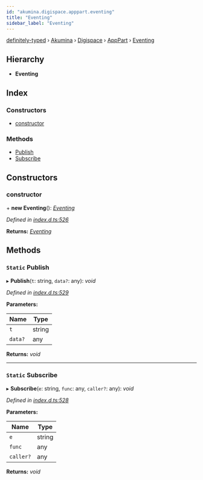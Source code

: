 ```yaml
---
id: "akumina.digispace.apppart.eventing"
title: "Eventing"
sidebar_label: "Eventing"
---
```


[definitely-typed](../index.md) › [Akumina](../modules/akumina.md) › [Digispace](../modules/akumina.digispace.md) › [AppPart](../modules/akumina.digispace.apppart.md) › [Eventing](akumina.digispace.apppart.eventing.md)

## Hierarchy

* **Eventing**

## Index

### Constructors

* [constructor](akumina.digispace.apppart.eventing.md#constructor)

### Methods

* [Publish](akumina.digispace.apppart.eventing.md#static-publish)
* [Subscribe](akumina.digispace.apppart.eventing.md#static-subscribe)

## Constructors

###  constructor

\+ **new Eventing**(): *[Eventing](akumina.digispace.apppart.eventing.md)*

*Defined in [index.d.ts:526](https://github.com/DefinitelyTyped/DefinitelyTyped/blob/0b97a539e8/types/akumina-core/index.d.ts#L526)*

**Returns:** *[Eventing](akumina.digispace.apppart.eventing.md)*

## Methods

### `Static` Publish

▸ **Publish**(`t`: string, `data?`: any): *void*

*Defined in [index.d.ts:529](https://github.com/DefinitelyTyped/DefinitelyTyped/blob/0b97a539e8/types/akumina-core/index.d.ts#L529)*

**Parameters:**

Name | Type |
------ | ------ |
`t` | string |
`data?` | any |

**Returns:** *void*

___

### `Static` Subscribe

▸ **Subscribe**(`e`: string, `func`: any, `caller?`: any): *void*

*Defined in [index.d.ts:528](https://github.com/DefinitelyTyped/DefinitelyTyped/blob/0b97a539e8/types/akumina-core/index.d.ts#L528)*

**Parameters:**

Name | Type |
------ | ------ |
`e` | string |
`func` | any |
`caller?` | any |

**Returns:** *void*
